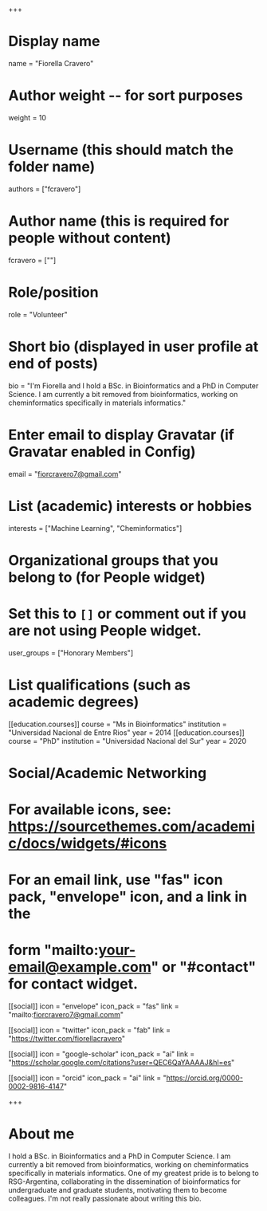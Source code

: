 +++
# Display name
name = "Fiorella Cravero"

# Author weight -- for sort purposes
weight = 10

# Username (this should match the folder name)
authors = ["fcravero"]

# Author name (this is required for people without content)
fcravero = [""]

# Role/position
role = "Volunteer"

# Short bio (displayed in user profile at end of posts)
bio = "I'm Fiorella and I hold a BSc. in Bioinformatics and a PhD in Computer Science. I am currently a bit removed from bioinformatics, working on cheminformatics specifically in materials informatics."

# Enter email to display Gravatar (if Gravatar enabled in Config)
email = "fiorcravero7@gmail.com"

# List (academic) interests or hobbies
interests = ["Machine Learning", "Cheminformatics"]

# Organizational groups that you belong to (for People widget)
#   Set this to `[]` or comment out if you are not using People widget.
user_groups = ["Honorary Members"]

# List qualifications (such as academic degrees)
[[education.courses]]
  course = "Ms in Bioinformatics"
  institution = "Universidad Nacional de Entre Rios"
  year = 2014
[[education.courses]]
  course = "PhD"
  institution = "Universidad Nacional del Sur"
  year = 2020

# Social/Academic Networking
# For available icons, see: https://sourcethemes.com/academic/docs/widgets/#icons
#   For an email link, use "fas" icon pack, "envelope" icon, and a link in the
#   form "mailto:your-email@example.com" or "#contact" for contact widget.

[[social]]
  icon = "envelope"
  icon_pack = "fas"
  link = "mailto:fiorcravero7@gmail.comm"

[[social]]
  icon = "twitter"
  icon_pack = "fab"
  link = "https://twitter.com/fiorellacravero"

[[social]]
  icon = "google-scholar"
  icon_pack = "ai"
  link = "https://scholar.google.com/citations?user=QEC6QaYAAAAJ&hl=es"

[[social]]
  icon = "orcid"
  icon_pack = "ai"
  link = "https://orcid.org/0000-0002-9816-4147"

+++

# About me 

I hold a BSc. in Bioinformatics and a PhD in Computer Science. I am currently a bit removed from bioinformatics, working on cheminformatics specifically in materials informatics. One of my greatest pride is to belong to RSG-Argentina, collaborating in the dissemination of bioinformatics for undergraduate and graduate students, motivating them to become colleagues. I'm not really passionate about writing this bio.